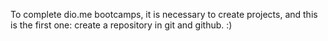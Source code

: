 To complete dio.me bootcamps, it is necessary to create projects, and this is the first one: create a repository in git and github. :)
